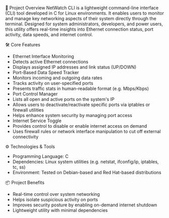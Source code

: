 📝 Project Overview
NetWatch CLI is a lightweight command-line interface (CLI) tool developed in C for Linux environments. It enables users to monitor and manage key networking aspects of their system directly through the terminal. Designed for system administrators, developers, and power users, this utility offers real-time insights into Ethernet connection status, port activity, data speeds, and internet control.

🛠️ Core Features
- Ethernet Interface Monitoring
- Detects active Ethernet connections
- Displays assigned IP addresses and link status (UP/DOWN)
- Port-Based Data Speed Tracker
- Monitors incoming and outgoing data rates
- Tracks activity on user-specified ports
- Presents traffic stats in human-readable format (e.g. Mbps/Kbps)
- Port Control Manager
- Lists all open and active ports on the system's IP
- Allows users to deactivate/reactivate specific ports via iptables or firewall utilities
- Helps enhance system security by managing port access
- Internet Service Toggle
- Provides control to disable or enable internet access on demand
- Uses firewall rules or network interface manipulation to cut off external connectivity

⚙️ Technologies & Tools
- Programming Language: C
- Dependencies: Linux system utilities (e.g. netstat, ifconfig/ip, iptables, tc, ss)
- Environment: Tested on Debian-based and Red Hat-based distributions

📦 Project Benefits
- Real-time control over system networking
- Helps isolate suspicious activity on ports
- Improves security posture by enabling on-demand internet shutdown
- Lightweight utility with minimal dependencies
